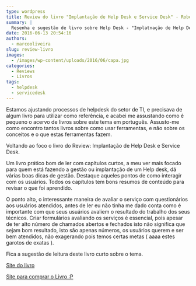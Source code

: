 ```yaml
---
type: wordpress
title: Review do livro "Implantação de Help Desk e Service Desk" - Roberto Cohen
summary: |
  Resenha e sugestão de livro sobre Help Desk - "Implatnação de Help Desk e Service Desk" - Roberto Cohen
date: 2016-06-13 20:54:16
authors:
  - marcooliveira
slug: review-livro
images:
  - /images/wp-content/uploads/2016/06/capa.jpg
categories:
  - Reviews
  - Livros
tags:
  - helpdesk
  - servicedesk
---
```


Estamos ajustando processos de helpdesk do setor de TI, e precisava de algum livro para utilizar como referência, e acabei me assustando como é pequeno o acervo de livros sobre este tema em português. Assusto-me como encontro tantos livros sobre como usar ferramentas, e não sobre os conceitos e o que estas ferramentas fazem.

Voltando ao foco o livro do Review: Implantação de Help Desk e Service Desk.

Um livro prático bom de ler com capítulos curtos, a meu ver mais focado para quem está fazendo a gestão ou implantação de um Help desk, dá várias boas dicas de gestão. Destaque aqueles pontos de como interagir com os usuários. Todos os capítulos tem bons resumos de conteúdo para revisar o que foi aprendido.

O ponto alto, o interessante maneira de avaliar o serviço com questionários aos usuários atendidos, antes de ler eu não tinha me dado conta como é importante com que seus usuários avaliem o resultado do trabalho dos seus técnicos. Criar formulários avaliando os serviços é essencial, pois apesar de ter alto número de chamados abertos e fechados isto não significa que sejam bom resultado, isto são apenas números, os usuários querem e ser bem atendidos, não exagerando pois temos certas metas ( aaaa estes garotos de exatas ).

Fica a sugestão de leitura deste livro curto sobre o tema.

<a href="http://www.livrohelpdesk.com.br/">Site do livro</a>

<a href="http://novatec.com.br/livros/helpdesk/">Site para comprar o Livro :P</a>

